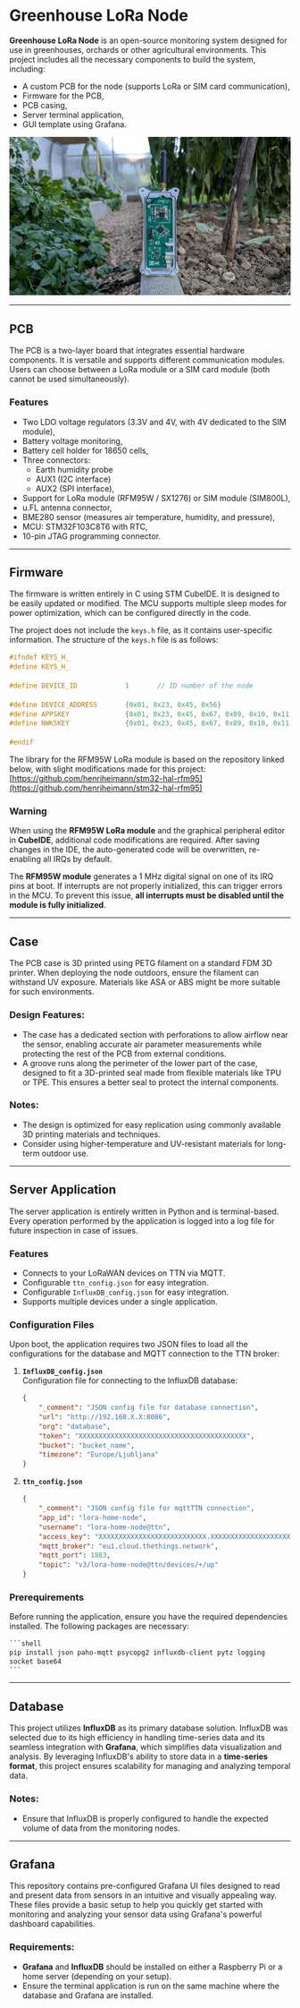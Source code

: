 # Greenhouse LoRa Node

**Greenhouse LoRa Node** is an open-source monitoring system designed for use in greenhouses, orchards or other agricultural environments. This project includes all the necessary components to build the system, including:

- A custom PCB for the node (supports LoRa or SIM card communication),
- Firmware for the PCB,
- PCB casing,
- Server terminal application,
- GUI template using Grafana.

![Greenhouse LoRa Node](https://github.com/TilenTinta/Greenhouse_LoRa_Node/blob/main/Images/main_page_img.jpg)

---

## PCB

The PCB is a two-layer board that integrates essential hardware components. It is versatile and supports different communication modules. Users can choose between a LoRa module or a SIM card module (both cannot be used simultaneously). 

### Features
- Two LDO voltage regulators (3.3V and 4V, with 4V dedicated to the SIM module),
- Battery voltage monitoring,
- Battery cell holder for 18650 cells,
- Three connectors:
  - Earth humidity probe
  - AUX1 (I2C interface)
  - AUX2 (SPI interface),
- Support for LoRa module (RFM95W / SX1276) or SIM module (SIM800L),
- u.FL antenna connector,
- BME280 sensor (measures air temperature, humidity, and pressure),
- MCU: STM32F103C8T6 with RTC,
- 10-pin JTAG programming connector.

---

## Firmware

The firmware is written entirely in C using STM CubeIDE. It is designed to be easily updated or modified. The MCU supports multiple sleep modes for power optimization, which can be configured directly in the code.

The project does not include the `keys.h` file, as it contains user-specific information. The structure of the `keys.h` file is as follows:

```c
#ifndef KEYS_H_
#define KEYS_H_

#define DEVICE_ID            1       // ID number of the node

#define DEVICE_ADDRESS       {0x01, 0x23, 0x45, 0x56}
#define APPSKEY              {0x01, 0x23, 0x45, 0x67, 0x89, 0x10, 0x11, 0x12, 0x13, 0x14, 0x15, 0x16, 0x17, 0x18, 0x19, 0x20}
#define NWKSKEY              {0x01, 0x23, 0x45, 0x67, 0x89, 0x10, 0x11, 0x12, 0x13, 0x14, 0x15, 0x16, 0x17, 0x18, 0x19, 0x20}

#endif
```

The library for the RFM95W LoRa module is based on the repository linked below, with slight modifications made for this project: [https://github.com/henriheimann/stm32-hal-rfm95](https://github.com/henriheimann/stm32-hal-rfm95)

### Warning

When using the **RFM95W LoRa module** and the graphical peripheral editor in **CubeIDE**, additional code modifications are required. After saving changes in the IDE, the auto-generated code will be overwritten, re-enabling all IRQs by default. 

The **RFM95W module** generates a 1 MHz digital signal on one of its IRQ pins at boot. If interrupts are not properly initialized, this can trigger errors in the MCU. To prevent this issue, **all interrupts must be disabled until the module is fully initialized**.

---

## Case

The PCB case is 3D printed using PETG filament on a standard FDM 3D printer. When deploying the node outdoors, ensure the filament can withstand UV exposure. Materials like ASA or ABS might be more suitable for such environments.

### Design Features:
- The case has a dedicated section with perforations to allow airflow near the sensor, enabling accurate air parameter measurements while protecting the rest of the PCB from external conditions.
- A groove runs along the perimeter of the lower part of the case, designed to fit a 3D-printed seal made from flexible materials like TPU or TPE. This ensures a better seal to protect the internal components.


### Notes:
- The design is optimized for easy replication using commonly available 3D printing materials and techniques.
- Consider using higher-temperature and UV-resistant materials for long-term outdoor use.

---

## Server Application

The server application is entirely written in Python and is terminal-based. Every operation performed by the application is logged into a log file for future inspection in case of issues. 

### Features
- Connects to your LoRaWAN devices on TTN via MQTT.
- Configurable `ttn_config.json` for easy integration.
- Configurable `InfluxDB_config.json` for easy integration.
- Supports multiple devices under a single application.

### Configuration Files

Upon boot, the application requires two JSON files to load all the configurations for the database and MQTT connection to the TTN broker:

1. **`InfluxDB_config.json`**  
   Configuration file for connecting to the InfluxDB database:
   ```json
   {
       "_comment": "JSON config file for database connection",
       "url": "http://192.168.X.X:8086",
       "org": "database",
       "token": "XXXXXXXXXXXXXXXXXXXXXXXXXXXXXXXXXXXXXXXXXX",
       "bucket": "bucket_name",
       "timezone": "Europe/Ljubljana"
   }
    ```

2. **`ttn_config.json`** 
    ```json
    {
        "_comment": "JSON config file for mqttTTN connection",
        "app_id": "lora-home-node",
        "username": "lora-home-node@ttn",
        "access_key": "XXXXXXXXXXXXXXXXXXXXXXXXXXX.XXXXXXXXXXXXXXXXXXXXXXXXX",
        "mqtt_broker": "eu1.cloud.thethings.network",
        "mqtt_port": 1883,
        "topic": "v3/lora-home-node@ttn/devices/+/up" 
    }
    ```

### Prerequirements

Before running the application, ensure you have the required dependencies installed. The following packages are necessary:

    ```shell
    pip install json paho-mqtt psycopg2 influxdb-client pytz logging socket base64
    ```
    
---

## Database

This project utilizes **InfluxDB** as its primary database solution. InfluxDB was selected due to its high efficiency in handling time-series data and its seamless integration with **Grafana**, which simplifies data visualization and analysis. By leveraging InfluxDB's ability to store data in a **time-series format**, this project ensures scalability for managing and analyzing temporal data.

### Notes:
- Ensure that InfluxDB is properly configured to handle the expected volume of data from the monitoring nodes.


---

## Grafana

This repository contains pre-configured Grafana UI files designed to read and present data from sensors in an intuitive and visually appealing way. These files provide a basic setup to help you quickly get started with monitoring and analyzing your sensor data using Grafana's powerful dashboard capabilities.

### Requirements:
- **Grafana** and **InfluxDB** should be installed on either a Raspberry Pi or a home server (depending on your setup).
- Ensure the terminal application is run on the same machine where the database and Grafana are installed.


